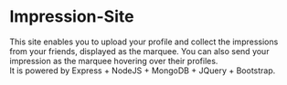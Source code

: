 # Impression-Site
This site enables you to upload your profile and collect the impressions from your friends, displayed as the marquee. 
You can also send your impression as the marquee hovering over their profiles.  
It is powered by Express + NodeJS + MongoDB + JQuery + Bootstrap.
